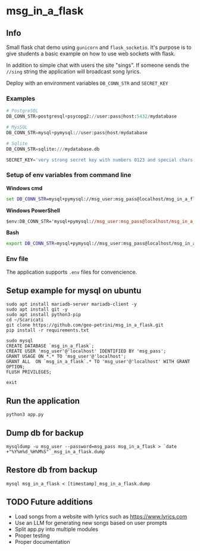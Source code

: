 # msg_in_a_flask

## Info
Small flask chat demo using `gunicorn` and `flask_socketio`. It's purpose is to give students a basic example on how to use web sockets with flask.

In addition to simple chat with users the site "sings". If someone sends the `//sing` string the application will broadcast song lyrics.


Deploy with an environment variables `DB_CONN_STR` and `SECRET_KEY`

### Examples
```python
# PostgreSQL
DB_CONN_STR=postgresql+psycopg2://user:pass@host:5432/mydatabase

# MysSQL
DB_CONN_STR=mysql+pymysql://user:pass@host/mydatabase

# Sqlite
DB_CONN_STR=sqlite:///mydatabase.db

SECRET_KEY='very strong secret key with numbers 0123 and special chars !'

```

### Setup of env variables from command line

**Windows cmd**
```cmd
set DB_CONN_STR=mysql+pymysql://msg_user:msg_pass@localhost/msg_in_a_flask
```
**Windows PowerShell**
```ps
$env:DB_CONN_STR='mysql+pymysql://msg_user:msg_pass@localhost/msg_in_a_flask'
```
**Bash**
```bash
export DB_CONN_STR=mysql+pymysql://msg_user:msg_pass@localhost/msg_in_a_flask
```

### Env file
The application supports `.env` files for convencience.


## Setup example for mysql on ubuntu
```shell
sudo apt install mariadb-server mariadb-client -y
sudo apt install git -y
sudo apt install python3-pip
cd ~/Scaricati
git clone https://github.com/geo-petrini/msg_in_a_flask.git
pip install -r requirements.txt

sudo mysql
CREATE DATABASE `msg_in_a_flask`;
CREATE USER 'msg_user'@'localhost' IDENTIFIED BY 'msg_pass';
GRANT USAGE ON *.* TO 'msg_user'@'localhost';
GRANT ALL  ON `msg_in_a_flask`.* TO 'msg_user'@'localhost' WITH GRANT OPTION;
FLUSH PRIVILEGES;

exit
```


## Run the application

`python3 app.py`


## Dump db for backup

```shell
mysqldump -u msg_user --password=msg_pass msg_in_a_flask > `date +"%Y%m%d_%H%M%S"`_msg_in_a_flask.dump
```
## Restore db from backup

```shell
mysql msg_in_a_flask < [timestamp]_msg_in_a_flask.dump
```


## TODO Future additions
- Load songs from a website with lyrics such as https://www.lyrics.com
- Use an LLM for generating new songs based on user prompts
- Split app.py into multiple modules
- Proper testing
- Proper documentation